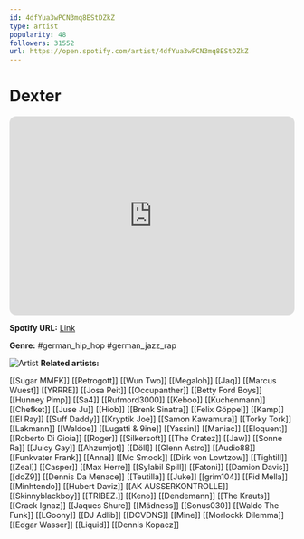 ```yaml
---
id: 4dfYua3wPCN3mq8EStDZkZ
type: artist
popularity: 48
followers: 31552
url: https://open.spotify.com/artist/4dfYua3wPCN3mq8EStDZkZ
---
```

# Dexter

<iframe style="border-radius:12px" src="https://open.spotify.com/embed/artist/4dfYua3wPCN3mq8EStDZkZ" width="100%" height="352" frameBorder="0" allowfullscreen="" allow="autoplay; clipboard-write; encrypted-media; fullscreen; picture-in-picture" loading="lazy"></iframe>

**Spotify URL:** [Link](https://open.spotify.com/artist/4dfYua3wPCN3mq8EStDZkZ)

**Genre:**  #german_hip_hop #german_jazz_rap

![Artist](https://i.scdn.co/image/ab6761610000e5eb5df9e33c3286c7f62ff3fbc3)
**Related artists:**

[[Sugar MMFK]]
[[Retrogott]]
[[Wun Two]]
[[Megaloh]]
[[Jaq]]
[[Marcus Wuest]]
[[YRRRE]]
[[Josa Peit]]
[[Occupanther]]
[[Betty Ford Boys]]
[[Hunney Pimp]]
[[Sa4]]
[[Rufmord3000]]
[[Keboo]]
[[Kuchenmann]]
[[Chefket]]
[[Juse Ju]]
[[Hiob]]
[[Brenk Sinatra]]
[[Felix Göppel]]
[[Kamp]]
[[El Ray]]
[[Suff Daddy]]
[[Kryptik Joe]]
[[Samon Kawamura]]
[[Torky Tork]]
[[Lakmann]]
[[Waldoe]]
[[Lugatti & 9ine]]
[[Yassin]]
[[Maniac]]
[[Eloquent]]
[[Roberto Di Gioia]]
[[Roger]]
[[Silkersoft]]
[[The Cratez]]
[[Jaw]]
[[Sonne Ra]]
[[Juicy Gay]]
[[Ahzumjot]]
[[Döll]]
[[Glenn Astro]]
[[Audio88]]
[[Funkvater Frank]]
[[Anna]]
[[Mc Smook]]
[[Dirk von Lowtzow]]
[[Tightill]]
[[Zeal]]
[[Casper]]
[[Max Herre]]
[[Sylabil Spill]]
[[Fatoni]]
[[Damion Davis]]
[[doZ9]]
[[Dennis Da Menace]]
[[Teutilla]]
[[Juke]]
[[grim104]]
[[Fid Mella]]
[[Minhtendo]]
[[Hubert Daviz]]
[[AK AUSSERKONTROLLE]]
[[Skinnyblackboy]]
[[TRIBEZ.]]
[[Keno]]
[[Dendemann]]
[[The Krauts]]
[[Crack Ignaz]]
[[Jaques Shure]]
[[Mädness]]
[[Sonus030]]
[[Waldo The Funk]]
[[LGoony]]
[[DJ Adlib]]
[[DCVDNS]]
[[Mine]]
[[Morlockk Dilemma]]
[[Edgar Wasser]]
[[Liquid]]
[[Dennis Kopacz]]
